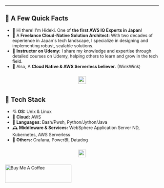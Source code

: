 
---

## 🦋 A Few Quick Facts

- 🫶 Hi there! I'm Hideki. One of **the first AWS IQ Experts in Japan**!
- 💜 A **Freelance Cloud-Native Solution Architect:** With two decades of experience in Japan's tech landscape, I specialize in designing and implementing robust, scalable solutions.
- 🧣 **Instructor on Udemy:** I share my knowledge and expertise through detailed courses on Udemy, helping others to learn and grow in the tech field.
- 🌃 Also, A **Cloud Native & AWS Serverless believer**. (WinkWink)

<div align="center">  
  <img style="margin: 10px" src="https://cloud.cynthialabs.net/s/claracrazy_gh_banner/download" height="25" />  
</div>

## 🐍 Tech Stack

- 💘 **OS:** Unix & Linux
- 🪩 **Cloud:** AWS
- 🌲 **Languages:** Bash/Pwsh, Python/Jython/Java
- 🕰️ **Middleware & Services:** WebSphere Application Server ND, Kubernetes, AWS Serverless
- 🤍 **Others:** Grafana, PowerBI, Datadog

<div align="center">  
  <img style="margin: 10px" src="https://cloud.cynthialabs.net/s/claracrazy_gh_banner/download" height="25" />  
</div>

<a href="https://www.buymeacoffee.com/Hideki.M" target="_blank"><img src="https://cdn.buymeacoffee.com/buttons/v2/default-yellow.png" alt="Buy Me A Coffee" style="height: 60px !important;width: 217px !important;" ></a>
